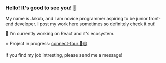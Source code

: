 ### Hello! It's good to see you! 👋

My name is Jakub, and I am novice programmer aspiring to be junior front-end developer. I post my work here sometimes so definitely check it out!

🔭 I’m currently working on React and it's ecosystem.

⭐ Project in progress: [connect-four 🔴🟡](https://github.com/MemeeMaster/connect-four)

If you find my job intresting, please send me a message!

